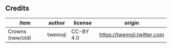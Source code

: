 ## Credits

| item             | author           | license             | origin              |
| ----             | ------           | -------             | ------              |
| Crowns (new/old) | twemoji          | CC-BY 4.0           | https://twemoji.twitter.com |
